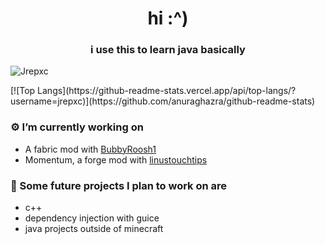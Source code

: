 <h1 align="center">hi :^) </h1>
<h3 align="center">i use this to learn java basically</h3>
<p align="left"> <img src="https://komarev.com/ghpvc/?username=Jrepxc" alt="Jrepxc" /> </p>
[![Top Langs](https://github-readme-stats.vercel.app/api/top-langs/?username=jrepxc)](https://github.com/anuraghazra/github-readme-stats)

### ⚙️ I’m currently working on
  - A fabric mod with [BubbyRoosh1](https://github.com/BubbyRoosh1)
  - Momentum, a forge mod with [linustouchtips](https://github.com/linustouchtips)


### 🚀 Some future projects I plan to work on are
  - c++
  - dependency injection with guice
  - java projects outside of minecraft
